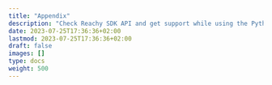 ```yaml
---
title: "Appendix"
description: "Check Reachy SDK API and get support while using the Python SDK."
date: 2023-07-25T17:36:36+02:00
lastmod: 2023-07-25T17:36:36+02:00
draft: false
images: []
type: docs
weight: 500
---
```

